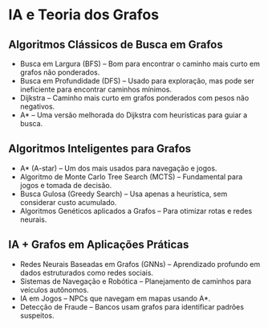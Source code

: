 # IA e Teoria dos Grafos
## Algoritmos Clássicos de Busca em Grafos
* Busca em Largura (BFS) – Bom para encontrar o caminho mais curto em grafos não ponderados.
* Busca em Profundidade (DFS) – Usado para exploração, mas pode ser ineficiente para encontrar caminhos mínimos.
* Dijkstra – Caminho mais curto em grafos ponderados com pesos não negativos.
* A* – Uma versão melhorada do Dijkstra com heurísticas para guiar a busca.
 
## Algoritmos Inteligentes para Grafos
* A* (A-star) – Um dos mais usados para navegação e jogos.
* Algoritmo de Monte Carlo Tree Search (MCTS) – Fundamental para jogos e tomada de decisão.
* Busca Gulosa (Greedy Search) – Usa apenas a heurística, sem considerar custo acumulado.
* Algoritmos Genéticos aplicados a Grafos – Para otimizar rotas e redes neurais.
 
## IA + Grafos em Aplicações Práticas
* Redes Neurais Baseadas em Grafos (GNNs) – Aprendizado profundo em dados estruturados como redes sociais.
* Sistemas de Navegação e Robótica – Planejamento de caminhos para veículos autônomos.
* IA em Jogos – NPCs que navegam em mapas usando A*.
* Detecção de Fraude – Bancos usam grafos para identificar padrões suspeitos.
 